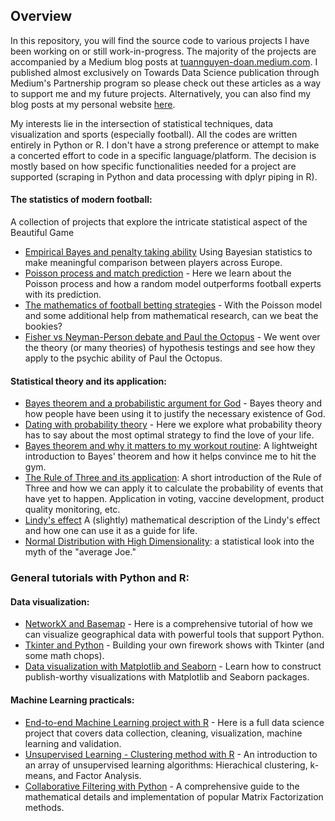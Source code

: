## Overview

In this repository, you will find the source code to various projects I have been working on or still work-in-progress. The majority of the projects are accompanied by a Medium blog posts at [tuannguyen-doan.medium.com](https://tuannguyen-doan.medium.com/). I published almost exclusively on Towards Data Science publication through Medium's Partnership program so please check out these articles as a way to support me and my future projects. Alternatively, you can also find my blog posts at my personal website [here](https://tuangauss.github.io/).

My interests lie in the intersection of statistical techniques, data visualization and sports (especially football). All the codes are written entirely in Python or R. I don't have a strong preference or attempt to make a concerted effort to code in a specific language/platform. The decision is mostly based on how specific functionalities needed for a project are supported (scraping in Python and data processing with dplyr piping in R).

#### The statistics of modern football:
A collection of projects that explore the intricate statistical aspect of the Beautiful Game

- [Empirical Bayes and penalty taking ability](https://towardsdatascience.com/men-of-steel-finding-the-best-penalty-takers-with-empirical-bayes-estimation-aa0e126fb08b) Using Bayesian statistics to make meaningful comparison between players across Europe.
- [Poisson process and match prediction](https://towardsdatascience.com/o-jogo-bonito-predicting-the-premier-league-with-a-random-model-1b02fa3a7e5a) - Here we learn about the Poisson process and how a random model outperforms football experts with its prediction.
- [The mathematics of football betting strategies](https://towardsdatascience.com/making-big-bucks-with-a-data-driven-sports-betting-strategy-6c21a6869171) - With the Poisson model and some additional help from mathematical research, can we beat the bookies?
- [Fisher vs Neyman-Person debate and Paul the Octopus](https://towardsdatascience.com/what-can-an-octopus-tell-us-about-the-biggest-debate-in-statistical-theory-f017295d781f) - We went over the theory (or many theories) of hypothesis testings and see how they apply to the psychic ability of Paul the Octopus.

#### Statistical theory and its application:

- [Bayes theorem and a probabilistic argument for God](https://towardsdatascience.com/a-bayesian-quest-to-find-god-b30934972473) - Bayes theory and how people have been using it to justify the necessary existence of God.
- [Dating with probability theory](https://towardsdatascience.com/probability-theory-and-the-optimal-dating-strategy-for-2018-2b75b26fb0b) - Here we explore what probability theory has to say about the most optimal strategy to find the love of your life.
- [Bayes theorem and why it matters to my workout routine](https://towardsdatascience.com/how-bayesian-statistics-convinced-me-to-hit-the-gym-fa737b0a7ac): A lightweight introduction to Bayes' theorem and how it helps convince me to hit the gym.
- [The Rule of Three and its application](https://towardsdatascience.com/the-rule-of-three-calculating-the-probability-of-events-that-have-not-yet-occurred-106144dc2c39): A short introduction of the Rule of Three and how we can apply it to calculate the probability of events that have yet to happen. Application in voting, vaccine development, product quality monitoring, etc.
- [Lindy's effect](https://towardsdatascience.com/a-statistical-rule-to-optimize-your-life-the-lindys-effect-96d2c75b080d) A (slightly) mathematical description of the Lindy's effect and how one can use it as a guide for life.
- [Normal Distribution with High Dimensionality](https://towardsdatascience.com/disney-movies-were-right-we-are-all-special-and-statistically-so-3bb56e79ab71): a statistical look into the myth of the "average Joe."

### General tutorials with Python and R:

#### Data visualization:
- [NetworkX and Basemap](https://towardsdatascience.com/catching-that-flight-visualizing-social-network-with-networkx-and-basemap-ce4a0d2eaea6) - Here is a comprehensive tutorial of how we can visualize geographical data with powerful tools that support Python.
- [Tkinter and Python](https://towardsdatascience.com/having-your-own-fun-how-to-build-your-own-macys-firework-show-with-python-and-tkinter-79cc31631b44) - Building your own firework shows with Tkinter (and some math chops).
- [Data visualization with Matplotlib and Seaborn](https://towardsdatascience.com/advanced-sports-visualization-with-pandas-matplotlib-and-seaborn-9c16df80a81b) - Learn how to construct publish-worthy visualizations with Matplotlib and Seaborn packages.

#### Machine Learning practicals:
- [End-to-end Machine Learning project with R](https://github.com/tuangauss/DataScienceProjects/blob/master/R/end_to_end_projects.R) - Here is a full data science project that covers data collection, cleaning, visualization, machine learning and validation.
- [Unsupervised Learning - Clustering method with R](https://github.com/tuangauss/DataScienceProjects/blob/master/R/EPL/Misc/TeamEvaluate2015.R) - An introduction to an array of unsupervised learning algorithms: Hierachical clustering, k-means, and Factor Analysis.
- [Collaborative Filtering with Python](https://towardsdatascience.com/building-my-own-2021-book-recommendation-engine-903ea10d5021) - A comprehensive guide to the mathematical details and implementation of popular Matrix Factorization methods.
